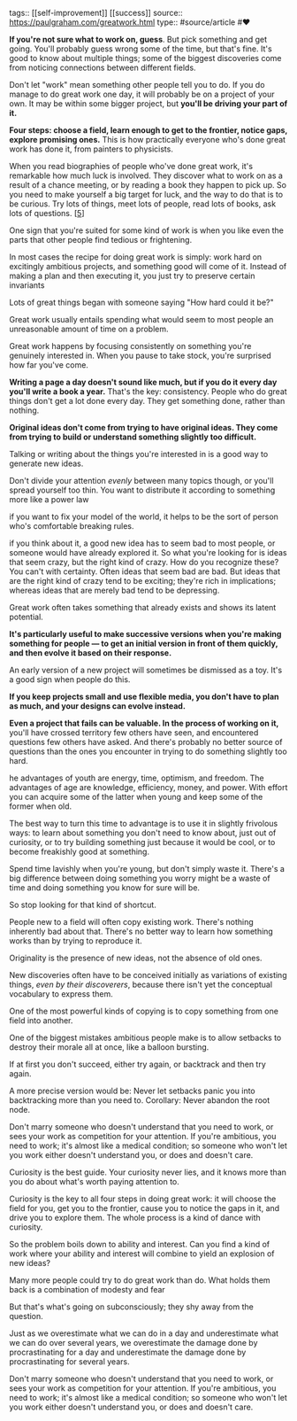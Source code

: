 tags:: [[self-improvement]] [[success]]
source:: https://paulgraham.com/greatwork.html
type:: #source/article #❤️

**If you're not sure what to work on, guess**. But pick something and get going. You'll probably guess wrong some of the time, but that's fine. It's good to know about multiple things; some of the biggest discoveries come from noticing connections between different fields.

Don't let "work" mean something other people tell you to do. If you do manage to do great work one day, it will probably be on a project of your own. It may be within some bigger project, but **you'll be driving your part of it.**

**Four steps: choose a field, learn enough to get to the frontier, notice gaps, explore promising ones.** This is how practically everyone who's done great work has done it, from painters to physicists.


When you read biographies of people who've done great work, it's remarkable how much luck is involved. They discover what to work on as a result of a chance meeting, or by reading a book they happen to pick up. So you need to make yourself a big target for luck, and the way to do that is to be curious. Try lots of things, meet lots of people, read lots of books, ask lots of questions. \[[5](https://paulgraham.com/#f5n)\]

One sign that you're suited for some kind of work is when you like even the parts that other people find tedious or frightening.

In most cases the recipe for doing great work is simply: work hard on excitingly ambitious projects, and something good will come of it. Instead of making a plan and then executing it, you just try to preserve certain invariants

Lots of great things began with someone saying "How hard could it be?"

Great work usually entails spending what would seem to most people an unreasonable amount of time on a problem.

Great work happens by focusing consistently on something you're genuinely interested in. When you pause to take stock, you're surprised how far you've come.

**Writing a page a day doesn't sound like much, but if you do it every day you'll write a book a year.** That's the key: consistency. People who do great things don't get a lot done every day. They get something done, rather than nothing.

**Original ideas don't come from trying to have original ideas. They come from trying to build or understand something slightly too difficult.**

Talking or writing about the things you're interested in is a good way to generate new ideas.

Don't divide your attention *evenly* between many topics though, or you'll spread yourself too thin. You want to distribute it according to something more like a power law


if you want to fix your model of the world, it helps to be the sort of person who's comfortable breaking rules.

if you think about it, a good new idea has to seem bad to most people, or someone would have already explored it. So what you're looking for is ideas that seem crazy, but the right kind of crazy. How do you recognize these? You can't with certainty. Often ideas that seem bad are bad. But ideas that are the right kind of crazy tend to be exciting; they're rich in implications; whereas ideas that are merely bad tend to be depressing.

Great work often takes something that already exists and shows its latent potential.

**It's particularly useful to make successive versions when you're making something for people — to get an initial version in front of them quickly, and then evolve it based on their response.**

An early version of a new project will sometimes be dismissed as a toy. It's a good sign when people do this.

**If you keep projects small and use flexible media, you don't have to plan as much, and your designs can evolve instead.**

**Even a project that fails can be valuable. In the process of working on it,** you'll have crossed territory few others have seen, and encountered questions few others have asked. And there's probably no better source of questions than the ones you encounter in trying to do something slightly too hard.

he advantages of youth are energy, time, optimism, and freedom. The advantages of age are knowledge, efficiency, money, and power. With effort you can acquire some of the latter when young and keep some of the former when old.

The best way to turn this time to advantage is to use it in slightly frivolous ways: to learn about something you don't need to know about, just out of curiosity, or to try building something just because it would be cool, or to become freakishly good at something.

Spend time lavishly when you're young, but don't simply waste it. There's a big difference between doing something you worry might be a waste of time and doing something you know for sure will be.


So stop looking for that kind of shortcut.

People new to a field will often copy existing work. There's nothing inherently bad about that. There's no better way to learn how something works than by trying to reproduce it.

Originality is the presence of new ideas, not the absence of old ones.

New discoveries often have to be conceived initially as variations of existing things, *even by their discoverers*, because there isn't yet the conceptual vocabulary to express them.

One of the most powerful kinds of copying is to copy something from one field into another.

One of the biggest mistakes ambitious people make is to allow setbacks to destroy their morale all at once, like a balloon bursting.



If at first you don't succeed, either try again, or backtrack and then try again.

A more precise version would be: Never let setbacks panic you into backtracking more than you need to. Corollary: Never abandon the root node.

Don't marry someone who doesn't understand that you need to work, or sees your work as competition for your attention. If you're ambitious, you need to work; it's almost like a medical condition; so someone who won't let you work either doesn't understand you, or does and doesn't care.



Curiosity is the best guide. Your curiosity never lies, and it knows more than you do about what's worth paying attention to.

Curiosity is the key to all four steps in doing great work: it will choose the field for you, get you to the frontier, cause you to notice the gaps in it, and drive you to explore them. The whole process is a kind of dance with curiosity.

So the problem boils down to ability and interest. Can you find a kind of work where your ability and interest will combine to yield an explosion of new ideas?

Many more people could try to do great work than do. What holds them back is a combination of modesty and fear



But that's what's going on subconsciously; they shy away from the question.

Just as we overestimate what we can do in a day and underestimate what we can do over several years, we overestimate the damage done by procrastinating for a day and underestimate the damage done by procrastinating for several years.

Don't marry someone who doesn't understand that you need to work, or sees your work as competition for your attention. If you're ambitious, you need to work; it's almost like a medical condition; so someone who won't let you work either doesn't understand you, or does and doesn't care.